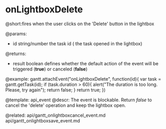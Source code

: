 onLightboxDelete
=============
@short:fires when the user clicks on the 'Delete' button in the lightbox
	

@params:
- id		string/number		the task id ( the task opened in the lightbox)

@returns:  
  - result     boolean       defines whether the default action of the event will be triggered (<b>true</b>) or canceled (<b>false</b>) 
 
@example:
gantt.attachEvent("onLightboxDelete", function(id){
	var task = gantt.getTask(id);
    if (task.duration > 60){
    	alert("The duration is too long. Please, try again");
        return false;
    }
    return true;
})

@template:	api_event
@descr:
The event is blockable. Return *false* to cancel the 'delete' operation and keep the lightbox open.

@related:
	api/gantt_onlightboxcancel_event.md
    api/gantt_onlightboxsave_event.md